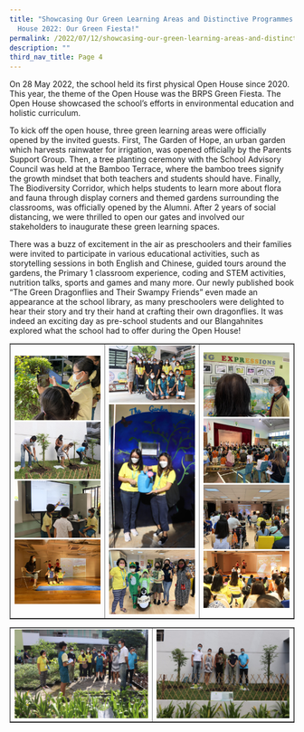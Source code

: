 ```yaml
---
title: "Showcasing Our Green Learning Areas and Distinctive Programmes at Open
  House 2022: Our Green Fiesta!"
permalink: /2022/07/12/showcasing-our-green-learning-areas-and-distinctive-programmes-at-open-house-2022/
description: ""
third_nav_title: Page 4
---
```

<p>On 28 May 2022, the school held its first physical Open House since 2020. This year, the theme of the Open House was the BRPS Green Fiesta. The Open House showcased the school’s efforts in environmental education and holistic curriculum.</p>
<p>To kick off the open house, three green learning areas were officially opened by the invited guests. First, The Garden of Hope, an urban garden which harvests rainwater for irrigation, was opened officially by the Parents Support Group. Then, a tree planting ceremony with the School Advisory Council was held at the Bamboo Terrace, where the bamboo trees signify the growth mindset that both teachers and students should have. Finally, The Biodiversity Corridor, which helps students to learn more about flora and fauna through display corners and themed gardens surrounding the classrooms, was officially opened by the Alumni. After 2 years of social distancing, we were thrilled to open our gates and involved our stakeholders to inaugurate these green learning spaces.</p>
<p>There was a buzz of excitement in the air as preschoolers and their families were invited to participate in various educational activities, such as storytelling sessions in both English and Chinese, guided tours around the gardens, the Primary 1 classroom experience, coding and STEM activities, nutrition talks, sports and games and many more. Our newly published book “The Green Dragonflies and Their Swampy Friends” even made an appearance at the school library, as many preschoolers were delighted to hear their story and try their hand at crafting their own dragonflies. It was indeed an exciting day as pre-school students and our Blangahnites explored what the school had to offer during the Open House!</p>
<table style="border-collapse: collapse; width: 100%;" border="1">
<tbody>
<tr>
<td style="width: 33.3333%;"><img src="/images/gf1.jpg"><br><img src="/images/gf2.jpg"><br><img src="/images/gf3.jpg"><br><img src="/images/gf4.jpg"></td>
<td style="width: 33.3333%;"><img src="/images/gf5.jpg"><br><img src="/images/gf6.jpg"><br><img src="/images/gf7.jpg"></td>
<td style="width: 33.3333%;"><img src="/images/gf8.jpg"><br><img src="/images/gf9.jpg"><br><img src="/images/gf10.jpg"><br><img src="/images/gf11.jpg"></td>
</tr>
</tbody>
</table>
<table style="border-collapse: collapse; width: 100%;" border="1">
<tbody>
<tr>
<td style="width: 50%;"><img src="/images/gf12.jpg"></td>
<td style="width: 50%;"><img src="/images/gf13.jpg"></td>
</tr>
</tbody>
</table>